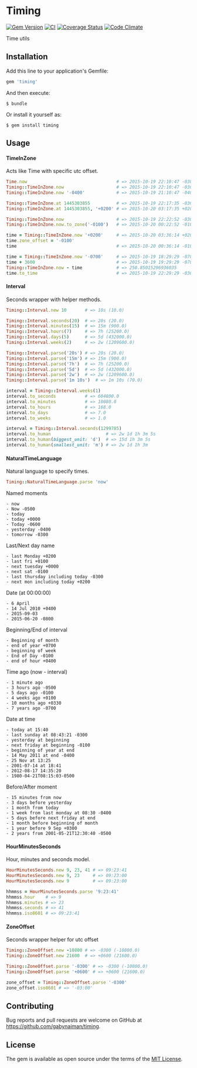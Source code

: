 # Timing

[![Gem Version](https://badge.fury.io/rb/timing.svg)](https://rubygems.org/gems/timing)
[![CI](https://github.com/gabynaiman/timing/actions/workflows/ci.yml/badge.svg)](https://github.com/gabynaiman/timing/actions/workflows/ci.yml)
[![Coverage Status](https://coveralls.io/repos/github/gabynaiman/timing/badge.svg?branch=master)](https://coveralls.io/github/gabynaiman/timing?branch=master)
[![Code Climate](https://codeclimate.com/github/gabynaiman/timing.svg)](https://codeclimate.com/github/gabynaiman/timing)

Time utils

## Installation

Add this line to your application's Gemfile:

```ruby
gem 'timing'
```

And then execute:

    $ bundle

Or install it yourself as:

    $ gem install timing

## Usage

#### TimeInZone

Acts like Time with specific utc offset.

```ruby
Time.now                                  # => 2015-10-19 22:10:47 -0300
Timing::TimeInZone.now                    # => 2015-10-19 22:10:47 -0300
Timing::TimeInZone.now '-0400'            # => 2015-10-19 21:10:47 -0400

Timing::TimeInZone.at 1445303855          # => 2015-10-19 22:17:35 -0300
Timing::TimeInZone.at 1445303855, '+0200' # => 2015-10-20 03:17:35 +0200

Timing::TimeInZone.now                    # => 2015-10-19 22:22:52 -0300
Timing::TimeInZone.now.to_zone('-0100')   # => 2015-10-20 00:22:52 -0100

time = Timing::TimeInZone.now '+0200'     # => 2015-10-20 03:36:14 +0200
time.zone_offset = '-0100'
time                                      # => 2015-10-20 00:36:14 -0100

time = Timing::TimeInZone.now '-0700'     # => 2015-10-19 18:29:29 -0700
time + 3600                               # => 2015-10-19 19:29:29 -0700
Timing::TimeInZone.now - time             # => 250.85015296936035
time.to_time                              # => 2015-10-19 22:29:29 -0300
```


#### Interval

Seconds wrapper with helper methods.

```ruby
Timing::Interval.new 10       # => 10s (10.0)

Timing::Interval.seconds(20)  # => 20s (20.0)
Timing::Interval.minutes(15)  # => 15m (900.0)
Timing::Interval.hours(7)     # => 7h (25200.0)
Timing::Interval.days(5)      # => 5d (432000.0)
Timing::Interval.weeks(2)     # => 2w (1209600.0)

Timing::Interval.parse('20s') # => 20s (20.0)
Timing::Interval.parse('15m') # => 15m (900.0)
Timing::Interval.parse('7h')  # => 7h (25200.0)
Timing::Interval.parse('5d')  # => 5d (432000.0)
Timing::Interval.parse('2w')  # => 2w (1209600.0)
Timing::Interval.parse('1m 10s')  # => 1m 10s (70.0)

interval = Timing::Interval.weeks(1)
interval.to_seconds           # => 604800.0
interval.to_minutes           # => 10080.0
interval.to_hours             # => 168.0
interval.to_days              # => 7.0
interval.to_weeks             # => 1.0

interval = Timing::Interval.seconds(1299785)
interval.to_human                     # => 2w 1d 1h 3m 5s
interval.to_human(biggest_unit: 'd')  # => 15d 1h 3m 5s
interval.to_human(smallest_unit: 'm') # => 2w 1d 1h 3m
```


#### NaturalTimeLanguage

Natural language to specify times.

```ruby
Timing::NaturalTimeLanguage.parse 'now'
```

Named moments
```
- now
- Now -0500
- today
- today +0000
- Today -0600
- yesterday -0400
- tomorrow -0300
```

Last/Next day name
```
- last Monday +0200
- last fri +0100
- next tuesday +0000
- next sat -0100
- last thursday including today -0300
- next mon including today +0200
```

Date (at 00:00:00)
```
- 6 April
- 14 Jul 2010 +0400
- 2015-09-03
- 2015-06-20 -0800
```

Beginning/End of interval
```
- Beginning of month
- end of year +0700
- beginning of week
- End of Day -0100
- end of hour +0400
```

Time ago (now - interval)
```
- 1 minute ago
- 3 hours ago -0500
- 5 days ago -0100
- 4 weeks ago +0100
- 10 months ago +0330
- 7 years ago -0700
```

Date at time
```
- today at 15:40
- last sunday at 08:43:21 -0300
- yesterday at beginning
- next friday at beginning -0100
- beginning of year at end
- 14 May 2011 at end -0400
- 25 Nov at 13:25
- 2001-07-14 at 18:41
- 2012-08-17 14:35:20
- 1980-04-21T08:15:03-0500
```

Before/After moment
```
- 15 minutes from now
- 3 days before yesterday
- 1 month from today
- 1 week from last monday at 08:30 -0400
- 5 days before next friday at end
- 1 month before beginning of month
- 1 year before 9 Sep +0300
- 2 years from 2001-05-21T12:30:40 -0500
```


#### HourMinutesSeconds

Hour, minutes and seconds model.

```ruby
HourMinutesSeconds.new 9, 23, 41 # => 09:23:41
HourMinutesSeconds.new 9, 23     # => 09:23:00
HourMinutesSeconds.new 9         # => 09:23:00

hhmmss = HourMinutesSeconds.parse '9:23:41'
hhmmss.hour    # => 9
hhmmss.minutes # => 23
hhmmss.seconds # => 41
hhmmss.iso8601 # => 09:23:41
```


#### ZoneOffset

Seconds wrapper helper for utc offset

```ruby
Timing::ZoneOffset.new -10800 # => -0300 (-10800.0)
Timing::ZoneOffset.new 21600  # => +0600 (21600.0)

Timing::ZoneOffset.parse '-0300' # => -0300 (-10800.0)
Timing::ZoneOffset.parse '+0600' # => +0600 (21600.0)

zone_offset = Timing::ZoneOffset.parse '-0300'
zone_offset.iso8601 # => '-03:00'
```

## Contributing

Bug reports and pull requests are welcome on GitHub at https://github.com/gabynaiman/timing.


## License

The gem is available as open source under the terms of the [MIT License](http://opensource.org/licenses/MIT).

